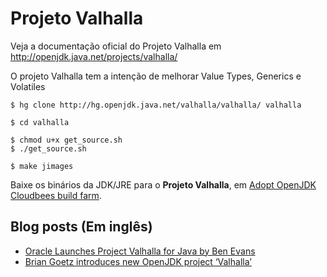 # Projeto Valhalla
 
Veja a documentação oficial do Projeto Valhalla em
http://openjdk.java.net/projects/valhalla/

O projeto Valhalla tem a intenção de melhorar Value Types, Generics e Volatiles
```
$ hg clone http://hg.openjdk.java.net/valhalla/valhalla/ valhalla

$ cd valhalla

$ chmod u+x get_source.sh 
$ ./get_source.sh

$ make jimages

```

Baixe os binários da JDK/JRE para o **Projeto Valhalla**, em [Adopt OpenJDK Cloudbees build farm](https://adopt-openjdk.ci.cloudbees.com/view/OpenJDK/job/project-valhalla-openjdk/lastSuccessfulBuild/).


## Blog posts (Em inglês)
* [Oracle Launches Project Valhalla for Java by Ben Evans](http://www.infoq.com/news/2014/07/Project-Valhalla) 
* [Brian Goetz introduces new OpenJDK project ‘Valhalla’](http://jaxenter.com/brian-goetz-introduces-new-openjdk-project-valhalla-107962.html) 
